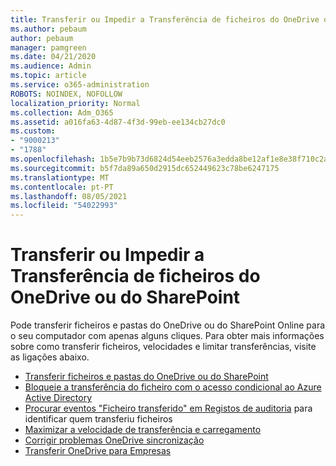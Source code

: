 ```yaml
---
title: Transferir ou Impedir a Transferência de ficheiros do OneDrive ou do SharePoint
ms.author: pebaum
author: pebaum
manager: pamgreen
ms.date: 04/21/2020
ms.audience: Admin
ms.topic: article
ms.service: o365-administration
ROBOTS: NOINDEX, NOFOLLOW
localization_priority: Normal
ms.collection: Adm_O365
ms.assetid: a016fa63-4d87-4f3d-99eb-ee134cb27dc0
ms.custom:
- "9000213"
- "1788"
ms.openlocfilehash: 1b5e7b9b73d6824d54eeb2576a3edda8be12af1e8e38f710c2ab4077482dff9b
ms.sourcegitcommit: b5f7da89a650d2915dc652449623c78be6247175
ms.translationtype: MT
ms.contentlocale: pt-PT
ms.lasthandoff: 08/05/2021
ms.locfileid: "54022993"
---
```

# <a name="download-or-prevent-download-of-files-from-onedrive-or-sharepoint"></a>Transferir ou Impedir a Transferência de ficheiros do OneDrive ou do SharePoint

Pode transferir ficheiros e pastas do OneDrive ou do SharePoint Online para o seu computador com apenas alguns cliques. Para obter mais informações sobre como transferir ficheiros, velocidades e limitar transferências, visite as ligações abaixo.

- [Transferir ficheiros e pastas do OneDrive ou do SharePoint](https://support.office.com/article/Download-files-and-folders-from-OneDrive-or-SharePoint-5c7397b7-19c7-4893-84fe-d02e8fa5df05)
- [Bloqueie a transferência do ficheiro com o acesso condicional ao Azure Active Directory](https://docs.microsoft.com/cloud-app-security/use-case-proxy-block-session-aad#create-a-block-download-policy-for-unmanaged-devices)
- [Procurar eventos "Ficheiro transferido" em Registos de auditoria](https://docs.microsoft.com/microsoft-365/compliance/search-the-audit-log-in-security-and-compliance?view=o365-worldwide#file-and-page-activities) para identificar quem transferiu ficheiros
- [Maximizar a velocidade de transferência e carregamento](https://support.office.com/article/Maximize-upload-and-download-speed-8eeadfb8-501f-406d-997b-98ab6ff67f43)
- [Corrigir problemas OneDrive sincronização](https://support.office.com/article/Fix-OneDrive-sync-problems-83ab0d8a-8400-45b0-8dcf-dc8aa8a6bcf8)
- [Transferir OneDrive para Empresas](https://onedrive.live.com/about/download/)
